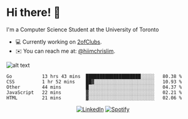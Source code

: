 # Hi there! 👋
I'm a Computer Science Student at the University of Toronto

- 💻 Currently working on [2ofClubs](https://github.com/2-of-clubs).
- ✉️ You can reach me at: [@hiimchrislim](mailto:hello@hiimchrislim.co).

![alt text](https://user-images.githubusercontent.com/24628243/87171758-22f18c00-c2a1-11ea-9d8d-2777e59004b4.png "2ofClubs Logo")

<!--START_SECTION:waka-->
```text
Go           13 hrs 43 mins  ████████████████████░░░░░   80.38 % 
CSS          1 hr 52 mins    ██▓░░░░░░░░░░░░░░░░░░░░░░   10.93 % 
Other        44 mins         █░░░░░░░░░░░░░░░░░░░░░░░░   04.37 % 
JavaScript   22 mins         ▓░░░░░░░░░░░░░░░░░░░░░░░░   02.21 % 
HTML         21 mins         ▓░░░░░░░░░░░░░░░░░░░░░░░░   02.06 % 
```
<!--END_SECTION:waka-->

<div align="center">
<a href="https://www.linkedin.com/in/hiimchrislim" target="_blank"><img src="https://img.shields.io/badge/LinkedIn-%230077B5.svg?&style=flat-square&logo=linkedin&logoColor=white" alt="LinkedIn"></a>
<a href="https://open.spotify.com/user/clim1231" target="_blank"><img src="https://img.shields.io/badge/Spotify-%231ED760.svg?&style=flat-square&logo=spotify&logoColor=white" alt="Spotify"></a>

</div>
